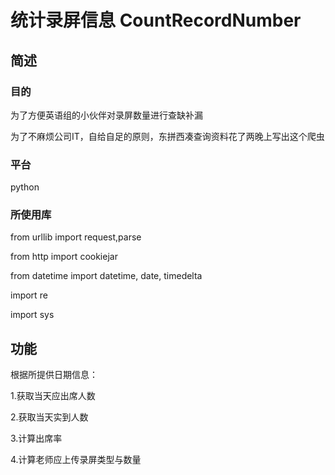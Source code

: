 # 统计录屏信息 CountRecordNumber

## 简述

### 目的
为了方便英语组的小伙伴对录屏数量进行查缺补漏
  
为了不麻烦公司IT，自给自足的原则，东拼西凑查询资料花了两晚上写出这个爬虫
### 平台
python
### 所使用库
from urllib import request,parse

from http import cookiejar
 
from datetime import datetime, date, timedelta
  
import re
 
import sys
## 功能 
根据所提供日期信息：
 
1.获取当天应出席人数
 
2.获取当天实到人数
 
3.计算出席率
 
4.计算老师应上传录屏类型与数量

